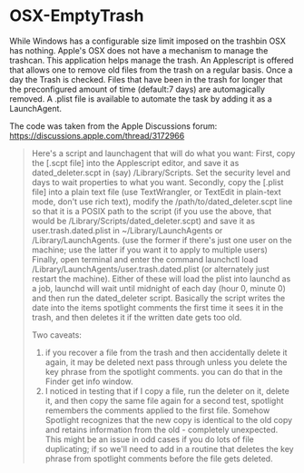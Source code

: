OSX-EmptyTrash
==============

While Windows has a configurable size limit imposed on the trashbin OSX has nothing. Apple's OSX does not have a mechanism to manage the trashcan. This application helps manage the trash.
An Applescript is offered that allows one to remove old files from the trash on a regular basis. Once a day the Trash is checked. Files that have been in the trash for longer that the preconfigured amount of time (default:7 days) are automagically removed.
A .plist file is available to automate the task by adding it as a LaunchAgent.

The code was taken from the Apple Discussions forum: https://discussions.apple.com/thread/3172966

> Here's a script and launchagent that will do what you want:
First, copy the [.scpt file] into the Applescript editor, and save it as dated_deleter.scpt in (say) /Library/Scripts.  Set the security level and days to wait properties to what you want.
> Secondly, copy the [.plist file] into a plain text file (use TextWrangler, or TextEdit in plain-text mode, don't use rich text), modify the /path/to/dated_deleter.scpt line so that it is a POSIX path to the script (if you use the above, that would be /Library/Scripts/dated_deleter.scpt) and save it as user.trash.dated.plist in ~/Library/LaunchAgents or /Library/LaunchAgents. (use the former if there's just one user on the machine; use the latter if you want it to apply to multiple users)
> Finally, open terminal and enter the command launchctl load /Library/LaunchAgents/user.trash.dated.plist (or alternately just restart the machine).  Either of these will load the plist into launchd as a job, launchd will wait until midnight of each day (hour 0, minute 0) and then run the dated_deleter script.  Basically the script writes the date into the items spotlight comments the first time it sees it in the trash, and then deletes it if the written date gets too old.
>
> Two caveats:
> 1. if you recover a file from the trash and then accidentally delete it again, it may be deleted next pass through unless you delete the key phrase from the spotlight comments.  you can do that in the Finder get info window.
> 2. I noticed in testing that if I copy a file, run the deleter on it, delete it, and then copy the same file again for a second test, spotlight remembers the comments applied to the first file.  Somehow Spotlight recognizes that the new copy is identical to the old copy and retains information from the old - completely unexpected.  This might be an issue in odd cases if you do lots of file duplicating; if so we'll need to add in a routine that deletes the key phrase from spotlight comments before the file gets deleted.
